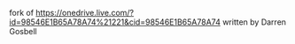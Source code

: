 fork of https://onedrive.live.com/?id=98546E1B65A78A74%21221&cid=98546E1B65A78A74 written by Darren Gosbell
